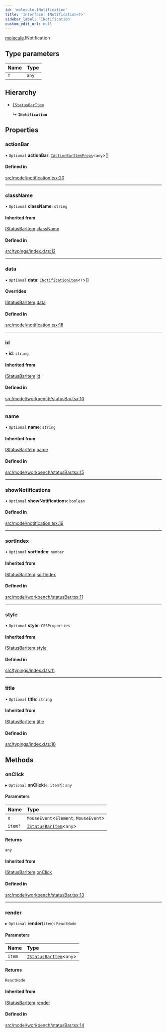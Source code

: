 ```yaml
---
id: 'molecule.INotification'
title: 'Interface: INotification<T>'
sidebar_label: 'INotification'
custom_edit_url: null
---
```


[molecule](../namespaces/molecule).INotification

## Type parameters

| Name | Type  |
| :--- | :---- |
| `T`  | `any` |

## Hierarchy

-   [`IStatusBarItem`](molecule.IStatusBarItem)

    ↳ **`INotification`**

## Properties

### actionBar

• `Optional` **actionBar**: [`IActionBarItemProps`](molecule.component.IActionBarItemProps)<`any`\>[]

#### Defined in

[src/model/notification.tsx:20](https://github.com/DTStack/molecule/blob/3c64296/src/model/notification.tsx#L20)

---

### className

• `Optional` **className**: `string`

#### Inherited from

[IStatusBarItem](molecule.IStatusBarItem).[className](molecule.IStatusBarItem#classname)

#### Defined in

[src/typings/index.d.ts:12](https://github.com/DTStack/molecule/blob/3c64296/src/typings/index.d.ts#L12)

---

### data

• `Optional` **data**: [`INotificationItem`](molecule.INotificationItem)<`T`\>[]

#### Overrides

[IStatusBarItem](molecule.IStatusBarItem).[data](molecule.IStatusBarItem#data)

#### Defined in

[src/model/notification.tsx:18](https://github.com/DTStack/molecule/blob/3c64296/src/model/notification.tsx#L18)

---

### id

• **id**: `string`

#### Inherited from

[IStatusBarItem](molecule.IStatusBarItem).[id](molecule.IStatusBarItem#id)

#### Defined in

[src/model/workbench/statusBar.tsx:10](https://github.com/DTStack/molecule/blob/3c64296/src/model/workbench/statusBar.tsx#L10)

---

### name

• `Optional` **name**: `string`

#### Inherited from

[IStatusBarItem](molecule.IStatusBarItem).[name](molecule.IStatusBarItem#name)

#### Defined in

[src/model/workbench/statusBar.tsx:15](https://github.com/DTStack/molecule/blob/3c64296/src/model/workbench/statusBar.tsx#L15)

---

### showNotifications

• `Optional` **showNotifications**: `boolean`

#### Defined in

[src/model/notification.tsx:19](https://github.com/DTStack/molecule/blob/3c64296/src/model/notification.tsx#L19)

---

### sortIndex

• `Optional` **sortIndex**: `number`

#### Inherited from

[IStatusBarItem](molecule.IStatusBarItem).[sortIndex](molecule.IStatusBarItem#sortindex)

#### Defined in

[src/model/workbench/statusBar.tsx:11](https://github.com/DTStack/molecule/blob/3c64296/src/model/workbench/statusBar.tsx#L11)

---

### style

• `Optional` **style**: `CSSProperties`

#### Inherited from

[IStatusBarItem](molecule.IStatusBarItem).[style](molecule.IStatusBarItem#style)

#### Defined in

[src/typings/index.d.ts:11](https://github.com/DTStack/molecule/blob/3c64296/src/typings/index.d.ts#L11)

---

### title

• `Optional` **title**: `string`

#### Inherited from

[IStatusBarItem](molecule.IStatusBarItem).[title](molecule.IStatusBarItem#title)

#### Defined in

[src/typings/index.d.ts:10](https://github.com/DTStack/molecule/blob/3c64296/src/typings/index.d.ts#L10)

## Methods

### onClick

▸ `Optional` **onClick**(`e`, `item?`): `any`

#### Parameters

| Name    | Type                                                |
| :------ | :-------------------------------------------------- |
| `e`     | `MouseEvent`<`Element`, `MouseEvent`\>              |
| `item?` | [`IStatusBarItem`](molecule.IStatusBarItem)<`any`\> |

#### Returns

`any`

#### Inherited from

[IStatusBarItem](molecule.IStatusBarItem).[onClick](molecule.IStatusBarItem#onclick)

#### Defined in

[src/model/workbench/statusBar.tsx:13](https://github.com/DTStack/molecule/blob/3c64296/src/model/workbench/statusBar.tsx#L13)

---

### render

▸ `Optional` **render**(`item`): `ReactNode`

#### Parameters

| Name   | Type                                                |
| :----- | :-------------------------------------------------- |
| `item` | [`IStatusBarItem`](molecule.IStatusBarItem)<`any`\> |

#### Returns

`ReactNode`

#### Inherited from

[IStatusBarItem](molecule.IStatusBarItem).[render](molecule.IStatusBarItem#render)

#### Defined in

[src/model/workbench/statusBar.tsx:14](https://github.com/DTStack/molecule/blob/3c64296/src/model/workbench/statusBar.tsx#L14)
